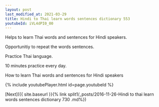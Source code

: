 ```yaml
---
layout: post
last_modified_at: 2021-03-29
title: Hindi to Thai learn words sentences dictionary 553 
youtubeId: iVL4dPI0_00
---
```

 
 
Helps to learn Thai words and sentences for Hindi speakers.

Opportunitiy to repeat the words sentences. 

Practice Thai language. 
 
10 minutes practice every day. 
 
How to learn Thai words and sentences for Hindi speakers 
 
{% include youtubePlayer.html id=page.youtubeId %}
 
 
[Next]({{ site.baseurl }}{% link  split1/_posts/2016-11-26-Hindi to thai learn words sentences dictionary 730 .md%})
 
